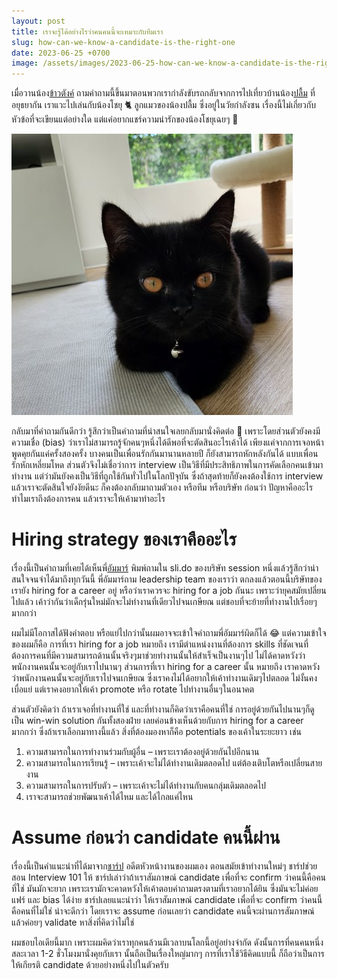 ```yaml
---
layout: post
title: เราจะรู้ได้อย่างไรว่าคนคนนี้จะเหมาะกับทีมเรา
slug: how-can-we-know-a-candidate-is-the-right-one
date: 2023-06-25 +0700
image: /assets/images/2023-06-25-how-can-we-know-a-candidate-is-the-right-one/shoyu.png
---
```


เมื่อวานน้อง[ข้าวตังค์](https://medium.com/@ktpunnisa) ถามคำถามนี้ขึ้นมาตอนพวกเรากำลังขับรถกลับจากการไปเที่ยวบ้านน้อง[ปลื้ม](https://www.pluem.dev/) ที่อยุธยากัน เราแวะไปเล่นกับน้องโชยุ 🐈 ลูกแมวของน้องปลื้ม ซึ่งอยู่ในวัยกำลังซน เรื่องนี้ไม่เกี่ยวกับหัวข้อที่จะเขียนแต่อย่างใด แต่แค่อยากแชร์ความน่ารักของน้องโชยุเฉยๆ 🥰

![image](/assets/images/2023-06-25-how-can-we-know-a-candidate-is-the-right-one/shoyu.png)

กลับมาที่คำถามกันดีกว่า รู้สึกว่าเป็นคำถามที่น่าสนใจเลยกลับมานั่งคิดต่อ 🤔 เพราะโดยส่วนตัวยังคงมีความเชื่อ (bias) ว่าเราไม่สามารถรู้จักคนๆหนึ่งได้ดีพอที่จะตัดสินอะไรเค้าได้ เพียงแค่จากการเจอหน้าพูดคุยกันแค่ครั้งสองครั้ง บางคนเป็นเพื่อนรักกันมานานหลายปี ก็ยังสามารถหักหลังกันได้ แบบเพื่อนรักหักเหลี่ยมโหด ส่วนตัวจึงไม่เชื่อว่าการ interview เป็นวิธีที่มีประสิทธิภาพในการคัดเลือกคนเข้ามาทำงาน แต่ว่ามันยังคงเป็นวิธีที่ถูกใช้กันทั่วไปในโลกปัจุบัน ซึ่งถ้าสุดท้ายก็ยังคงต้องใช้การ interview แล้วเราจะตัดสินใจยังงัยดีนะ ก็คงต้องกลับมาถามตัวเอง หรือทีม หรือบริษัท ก่อนว่า ปัญหาคืออะไร ทำไมเราถึงต้องการคน แล้วเราจะให้เค้ามาทำอะไร

# Hiring strategy ของเราคืออะไร

เรื่องนี้เป็นคำถามที่เคยได้เห็นพี่[อัมมาร์](https://www.linkedin.com/in/ammar-yudhasompop-6021202a/) พิมพ์ถามใน sli.do ของบริษัท session หนึ่งแล้วรู้สึกว่าน่าสนใจจนจำได้มาถึงทุกวันนี้ พี่อัมมาร์ถาม leadership team ของเราว่า ตกลงแล้วตอนนี้บริษัทของเรายัง hiring for a career อยู่ หรือว่าเราควรจะ hiring for a job กันนะ เพราะว่ายุคสมัยเปลี่ยนไปแล้ว เค้าว่ากันว่าเด็กรุ่นใหม่มักจะไม่ทำงานที่เดียวไปจนเกษียณ แต่ชอบที่จะย้ายที่ทำงานไปเรื่อยๆมากกว่า

ผมไม่มีโอกาสได้ฟังคำตอบ หรือแย่ไปกว่านั้นผมอาจจะเข้าใจคำถามพี่อัมมาร์ผิดก็ได้ 😂 แต่ความเข้าใจของผมก็คือ การที่เรา hiring for a job หมายถึง เรามีตำแหน่งงานที่ต้องการ skills ที่ชัดเจนที่ต้องการคนที่มีความสามารถด้านนั้นจริงๆมาช่วยทำงานนั้นให้สำเร็จเป็นงานๆไป ไม่ได้คาดหวังว่าพนักงานคนนั้นจะอยู่กับเราไปนานๆ ส่วนการที่เรา hiring for a career นั้น หมายถึง เราคาดหวังว่าพนักงานคนนั้นจะอยู่กับเราไปจนเกษียณ ซึ่งเราคงไม่ได้อยากให้เค้าทำงานเดิมๆไปตลอด ไม่งั้นคงเบื่อแย่ แต่เราคงอยากให้เค้า promote หรือ rotate ไปทำงานอื่นๆในอนาคต

ส่วนตัวยังคิดว่า ถ้าเราเจอที่ทำงานที่ใช่ และที่ทำงานก็คิดว่าเราคือคนที่ใช่ การอยู่ด้วยกันไปนานๆก็ดูเป็น win-win solution กันทั้งสองฝ่าย เลยค่อนข้างเห็นด้วยกับการ hiring for a career มากกว่า ซึ่งถ้าเราเลือกมาทางนี้แล้ว สิ่งที่ต้องมองหาก็คือ potentials ของเค้าในระยะยาว เช่น

1. ความสามารถในการทำงานร่วมกับผู้อื่น – เพราะเราต้องอยู่ด้วยกันไปอีกนาน
2. ความสามารถในการเรียนรู้ – เพราะเค้าจะไม่ได้ทำงานเดิมตลอดไป แต่ต้องเติบโตหรือเปลี่ยนสายงาน
3. ความสามารถในการปรับตัว – เพราะเค้าจะไม่ได้ทำงานกับคนกลุ่มเดิมตลอดไป
4. เราจะสามารถช่วยพัฒนาเค้าได้ไหม และได้ไกลแค่ไหน

# Assume ก่อนว่า candidate คนนี้ผ่าน
เรื่องนี้เป็นคำแนะนำที่ได้มาจาก[ชาร์ป](https://tnpl.me/) อดีตหัวหน้างานของผมเอง ตอนสมัยเข้าทำงานใหม่ๆ ชาร์ปช่วยสอน Interview 101 ให้ ชาร์ปเล่าว่าถ้าเราสัมภาษณ์ candidate เพื่อที่จะ confirm ว่าคนนี้คือคนที่ใช่ มันมักจะยาก เพราะเรามักจะคาดหวังให้เค้าตอบคำถามตรงตามที่เราอยากได้ยิน ซึ่งมันจะไม่ค่อยแฟร์ และ bias ได้ง่าย ชาร์ปเลยแนะนำว่า ให้เราสัมภาษณ์ candidate เพื่อที่จะ confirm ว่าคนนี้คือคนที่ไม่ใช่ น่าจะดีกว่า โดยเราจะ assume ก่อนเลยว่า candidate คนนี้จะผ่านการสัมภาษณ์ แล้วค่อยๆ validate หาสิ่งที่คิดว่าไม่ใช่

ผมชอบไอเดียนี้มาก เพราะผมคิดว่าเราทุกคนล้วนมีเวลาบนโลกนี้อยู่อย่างจำกัด ดังนั้นการที่คนคนหนึ่ง สละเวลา 1-2 ชั่วโมงมานั่งคุยกับเรา นั้นถือเป็นเรื่องใหญ่มากๆ การที่เราใช้วิธีคิดแบบนี้ ก็ถือว่าเป็นการให้เกียรติ candidate ด้วยอย่างหนึ่งไปในตัวครับ
